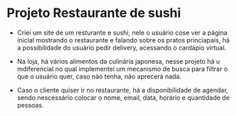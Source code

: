 # Projeto Restaurante de sushi

- Criei um site de um resturante e sushi, nele o usuário cose ver a página inicial mostrando o restaurante e falando sobre os pratos princiapais, há a possibilidade do usuário pedir delivery, acessando o cardápio virtual.

- Na loja, há vários alimentos da culinária japonesa, nesse projeto há u mdiferencial no qual implementei um mecanismo de busca para filtrar o que o usuário quer, caso não tenha, não aprecerá nada.

- Caso o cliente quiser ir no restaurante, há a disponibilidade de agendar, sendo nescessário colocar o nome, email, data, horário e quantidade de pessoas.
